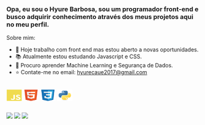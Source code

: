 ### Opa, eu sou o Hyure Barbosa, sou um programador front-end e busco adquirir conhecimento através dos meus projetos aqui no meu perfil.
Sobre mim: 
- 💼 Hoje trabalho com front end mas estou aberto a novas oportunidades.
- 📚 Atualmente estou estudando Javascript e CSS.
- 📖 Procuro aprender Machine Learning e Segurança de Dados.
- ⭐️ Contate-me no email: hyurecaue2017@gmail.com

<div style="display: inline_block"><br>
  <img align="center" alt="hure-Js" height="30" width="40" src="https://raw.githubusercontent.com/devicons/devicon/master/icons/javascript/javascript-plain.svg">
  <img align="center" alt="hure-HTML" height="30" width="40" src="https://raw.githubusercontent.com/devicons/devicon/master/icons/html5/html5-original.svg">
  <img align="center" alt="hure-CSS" height="30" width="40" src="https://raw.githubusercontent.com/devicons/devicon/master/icons/css3/css3-original.svg">
  <img align="center" alt="hure-Python" height="30" width="40" src="https://raw.githubusercontent.com/devicons/devicon/master/icons/python/python-original.svg">
</div>

 ##
 
<div> 
  <a href="https://instagram.com/huures2" target="_blank"><img src="https://img.shields.io/badge/-Instagram-%23E4405F?style=for-the-badge&logo=instagram&logoColor=white" target="_blank"></a>
  <a href = "mailto:hyurecaue2017@gmail.com"><img src="https://img.shields.io/badge/-Gmail-%23333?style=for-the-badge&logo=gmail&logoColor=white" target="_blank"></a>
  <a href="https://www.linkedin.com/public-profile/settings?lipi=urn%3Ali%3Apage%3Ad_flagship3_profile_self_edit_contact-info%3Bp9FZDgPlS4i80gjm%2BFXKcQ%3D%3D" target="_blank"><img src="https://img.shields.io/badge/-LinkedIn-%230077B5?style=for-the-badge&logo=linkedin&logoColor=white" target="_blank"></a> 
  
</div>
